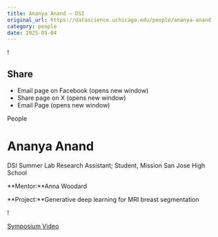 ```yaml
---
title: Ananya Anand – DSI
original_url: https://datascience.uchicago.edu/people/ananya-anand
category: people
date: 2025-05-04
---
```


<!-- Table-like structure detected -->

!

## Share

* Email page on Facebook (opens new window)
* Share page on X (opens new window)
* Email Page (opens new window)

<!-- Table-like structure detected -->

People

# Ananya Anand

DSI Summer Lab Research Assistant; Student, Mission San Jose High School

**Mentor:**Anna Woodard

**Project:**Generative deep learning for MRI breast segmentation

!

[Symposium Video](https://youtu.be/7ti607oLJNk)